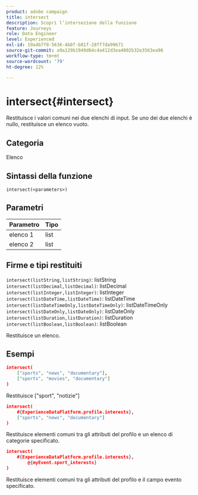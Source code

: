 ```yaml
---
product: adobe campaign
title: intersect
description: Scopri l’intersezione della funzione
feature: Journeys
role: Data Engineer
level: Experienced
exl-id: 19a4b7f8-5636-4b8f-b81f-28ff7da99671
source-git-commit: a9a129b1949d64c4a412d3ea4002b32e3563ea96
workflow-type: tm+mt
source-wordcount: '79'
ht-degree: 12%

---
```


# intersect{#intersect}

Restituisce i valori comuni nei due elenchi di input. Se uno dei due elenchi è nullo, restituisce un elenco vuoto.

## Categoria

Elenco

## Sintassi della funzione

`intersect(<parameters>)`

## Parametri

| Parametro | Tipo |
|-----------|------------------|
| elenco 1 | list |
| elenco 2 | list |

## Firme e tipi restituiti

`intersect(listString,listString)`: listString
`intersect(listDecimal,listDecimal)`: listDecimal
`intersect(listInteger,listInteger)`: listInteger
`intersect(listDateTime,listDateTime)`: listDateTime
`intersect(listDateTimeOnly,listDateTimeOnly)`: listDateTimeOnly
`intersect(listDateOnly,listDateOnly)`: listDateOnly
`intersect(listDuration,listDuration)`: listDuration
`intersect(listBoolean,listBoolean)`: listBoolean

Restituisce un elenco.

## Esempi

```json
intersect(
    ["sports", "news", "documentary"],
    ["sports", "movies", "documentary"]
)
```

Restituisce [&quot;sport&quot;, &quot;notizie&quot;]

```json
intersect(
    #{ExperienceDataPlatform.profile.interests},
    ["sports", "news", "documentary"]
)
```

Restituisce elementi comuni tra gli attributi del profilo e un elenco di categorie specificato.

```json
intersect(
    #{ExperienceDataPlatform.profile.interests},
        @{myEvent.sport_interests}
)
```

Restituisce elementi comuni tra gli attributi del profilo e il campo evento specificato.
